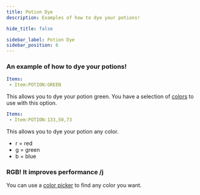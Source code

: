 ```yaml
---
title: Potion Dye
description: Examples of how to dye your potions!

hide_title: false

sidebar_label: Potion Dye
sidebar_position: 6
---
```

### An example of how to dye your potions!
```yml
Items:
 - Item:POTION:GREEN
```
This allows you to dye your potion green.
You have a selection of [colors](https://jd.papermc.io/paper/1.20/org/bukkit/Color.html) to use with this option.

```yml
Items:
 - Item:POTION:133,50,73
```
This allows you to dye your potion any color.

* r = red
* g = green
* b = blue

### RGB! It improves performance /j
You can use a [color picker](https://htmlcolorcodes.com/color-picker/) to find any color you want.
